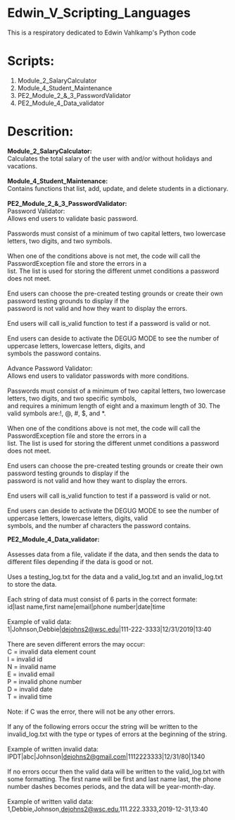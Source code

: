 # Edwin_V_Scripting_Languages

This is a respiratory dedicated to Edwin Vahlkamp's Python code 

# Scripts:
1. Module_2_SalaryCalculator
2. Module_4_Student_Maintenance
3. PE2_Module_2_&_3_PasswordValidator
4. PE2_Module_4_Data_validator

# Descrition:
<b>Module_2_SalaryCalculator: <br></b>
    Calculates the total salary of the user with and/or without holidays and vacations.<br>
<br>
<b>Module_4_Student_Maintenance: <br></b>
    Contains functions that list, add, update, and delete students in a dictionary.<br>
<br>
<b>PE2_Module_2_&_3_PasswordValidator: <br></b>
    Password Validator: <br>
        Allows end users to validate basic password. <br>
<br>
        Passwords must consist of a minimum of two capital letters, two lowercase letters, two digits, and two symbols. <br>
<br>
        When one of the conditions above is not met, the code will call the PasswordException file and store the errors in a <br>
        list.  The list is used for storing the different unmet conditions a password does not meet. <br>
<br>
        End users can choose the pre-created testing grounds or create their own password testing grounds to display if the <br>
        password is not valid and how they want to display the errors. <br>
<br>
        End users will call is_valid function to test if a password is valid or not. <br>
<br>
        End users can deside to activate the DEGUG MODE to see the number of uppercase letters, lowercase letters, digits, and <br>
        symbols the password contains. <br>
<br>
    Advance Password Validator: <br>
        Allows end users to validator passwords with more conditions. <br>
<br>
        Passwords must consist of a minimum of two capital letters, two lowercase letters, two digits, and two specific symbols, <br>
        and requires a minimum length of eight and a maximum length of 30.  The valid symbols are:!, @, #, $, and *. <br>
<br>
        When one of the conditions above is not met, the code will call the PasswordException file and store the errors in a <br>
        list.  The list is used for storing the different unmet conditions a password does not meet. <br>
<br>
        End users can choose the pre-created testing grounds or create their own password testing grounds to display if the <br>
        password is not valid and how they want to display the errors. <br>
<br>
        End users will call is_valid function to test if a password is valid or not. <br>
<br>
        End users can deside to activate the DEGUG MODE to see the number of uppercase letters, lowercase letters, digits, valid <br>
        symbols, and the number af characters the password contains. <br>

<b>PE2_Module_4_Data_validator:</b><br>
<br>
Assesses data from a file, validate if the data, and then sends the data to different files depending if the data is
good or not.<br>
<br>
Uses a testing_log.txt for the data and a valid_log.txt and an invalid_log.txt to store the data.<br>
<br>
Each string of data must consist of 6 parts in the correct formate:<br>
    id|last name,first name|email|phone number|date|time<br>
<br>
Example of valid data:<br>
    1|Johnson,Debbie|dejohns2@wsc.edu|111-222-3333|12/31/2019|13:40<br>
<br>
There are seven different errors the may occur:<br>
C = invalid data element count<br>
I = invalid id<br>
N = invalid name<br>
E = invalid email<br>
P = invalid phone number<br>
D = invalid date<br>
T = invalid time<br>
<br>
Note: if C was the error, there will not be any other errors.<br>
<br>
If any of the following errors occur the string will be written to the invalid_log.txt with the type or types of errors 
at the beginning of the string.<br>
<br>
Example of written invalid data:<br>
    IPDT|abc|Johnson|dejohns2@gmail.com|1112223333|12/31/80|1340<br>
<br>
If no errors occur then the valid data will be written to the valid_log.txt with some formatting.  The first name will 
be first and last name last, the phone number dashes becomes periods, and the data will be year-month-day.<br>
<br>
Example of written valid data:<br>
    1,Debbie,Johnson,dejohns2@wsc.edu,111.222.3333,2019-12-31,13:40<br>